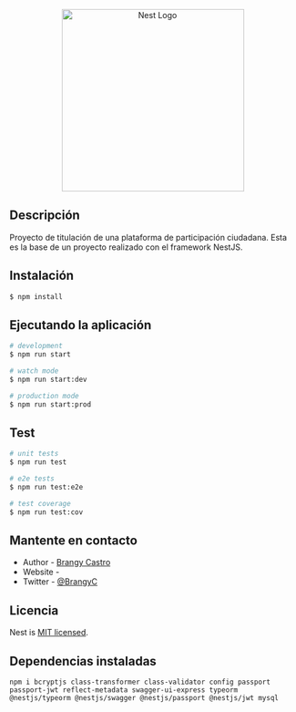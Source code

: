 <p align="center">
  <a href="http://nestjs.com/" target="blank"><img src="https://nestjs.com/img/logo_text.svg" width="320" alt="Nest Logo" /></a>
</p>

[travis-image]: https://api.travis-ci.org/nestjs/nest.svg?branch=master
[travis-url]: https://travis-ci.org/nestjs/nest
[linux-image]: https://img.shields.io/travis/nestjs/nest/master.svg?label=linux
[linux-url]: https://travis-ci.org/nestjs/nest

## Descripción

Proyecto de titulación de una plataforma de participación ciudadana.
Esta es la base de un proyecto realizado con el framework NestJS.

## Instalación

```bash
$ npm install
```

## Ejecutando la aplicación

```bash
# development
$ npm run start

# watch mode
$ npm run start:dev

# production mode
$ npm run start:prod
```

## Test

```bash
# unit tests
$ npm run test

# e2e tests
$ npm run test:e2e

# test coverage
$ npm run test:cov
```

## Mantente en contacto

- Author - [Brangy Castro](https://kamilmysliwiec.com)
- Website - []()
- Twitter - [@BrangyC](https://twitter.com/BrangyC)

## Licencia

Nest is [MIT licensed](LICENSE).

## Dependencias instaladas

    npm i bcryptjs class-transformer class-validator config passport passport-jwt reflect-metadata swagger-ui-express typeorm @nestjs/typeorm @nestjs/swagger @nestjs/passport @nestjs/jwt mysql
